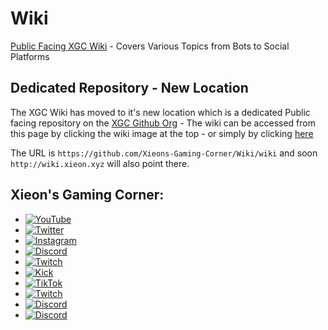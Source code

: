 # Wiki
[Public Facing XGC Wiki](https://github.com/Xieons-Gaming-Corner/Wiki/wiki) - Covers Various Topics from Bots to Social Platforms

## Dedicated Repository - New Location 
The XGC Wiki has moved to it's new location which is a dedicated Public facing repository on the [XGC Github Org](https://github.com/xieons-gaming-corner) - The wiki can be accessed from this page by clicking the wiki image at the top - or simply by clicking [here](https://github.com/Xieons-Gaming-Corner/Wiki/wiki)

The URL is ``https://github.com/Xieons-Gaming-Corner/Wiki/wiki`` and soon ``http://wiki.xieon.xyz`` will also point there. 

## Xieon's Gaming Corner: 
- [![YouTube](https://img.shields.io/badge/YouTube-XieonGaming-red?style=for-the-badge&logo=youtube)](https://www.youtube.com/@XieonGaming)
- [![Twitter](https://img.shields.io/badge/Twitter-XieonGaming-blue?style=for-the-badge&logo=twitter)](https://twitter.com/XieonGaming)
- [![Instagram](https://img.shields.io/badge/Instagram-XieonsGamingCorner-purple?style=for-the-badge&logo=instagram)](https://www.instagram.com/xieonsgamingcorner)
- [![Discord](https://img.shields.io/badge/Discord-discord.gg/Xieon-blue?style=for-the-badge&logo=discord)](https://discord.gg/Xieon)
- [![Twitch](https://img.shields.io/badge/Twitch-Xieon-purple?style=for-the-badge&logo=twitch)](https://www.twitch.tv/xieon)
- [![Kick](https://img.shields.io/badge/Kick-Xieon-green?style=for-the-badge&logo=kick)](https://kick.com/Xieon)
- [![TikTok](https://img.shields.io/badge/TikTok-XieonGaming-black?style=for-the-badge&logo=tiktok)](https://www.tiktok.com/@xieonsgamingcorner)
- [![Twitch](https://img.shields.io/badge/Twitch_Bot-SusSpore-red?style=for-the-badge&logo=twitch)](https://www.twitch.tv/SusSpore)
- [![Discord](https://img.shields.io/badge/Discord_Bot-Aizen_Suske_XGC_BOT-red?style=for-the-badge&logo=discord)](https://discord.com/discovery/applications/1105710749545926676/store)
- [![Discord](https://img.shields.io/badge/Discord_Bot-Project_Phoenix-red?style=for-the-badge&logo=discord)](https://discord.com/discovery/applications/1283043896334618667/store)
